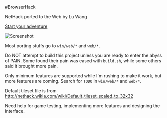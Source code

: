 #BrowserHack

NetHack ported to the Web by Lu Wang

[Start your adventure](http://coolwanglu.github.io/BrowserHack/)

![Screenshot](https://raw.githubusercontent.com/coolwanglu/BrowserHack/master/screenshot.png)

Most porting stuffs go to `win/web/*` and `web/*`.

Do NOT attempt to build this project unless you are ready to enter the abyss of PAIN.
Some found their pain was eased with `build.sh`, while some others said it brought more pain.

Only minimum features are supported while I'm rushing to make it work, but more features are coming.
Search for `TODO` in `win/web/*` and `web/*`.

Default tileset file is from http://nethack.wikia.com/wiki/Default_tileset_scaled_to_32x32

Need help for game testing, implementing more features and designing the interface.

